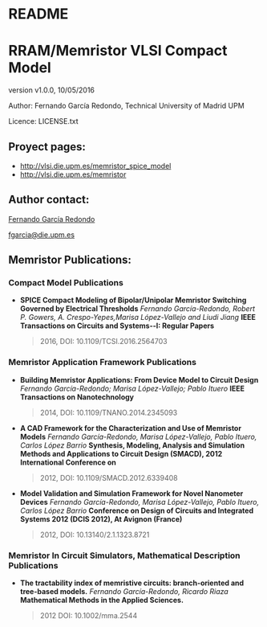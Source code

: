 # README
# RRAM/Memristor VLSI Compact Model

version v1.0.0, 10/05/2016

Author: Fernando García Redondo, Technical University of Madrid UPM

Licence: LICENSE.txt

## Proyect pages:
* http://vlsi.die.upm.es/memristor_spice_model
* http://vlsi.die.upm.es/memristor

## Author contact:
[Fernando García Redondo](http://www.fernandeando.com)

[fgarcia@die.upm.es](mailto:fgarcia@die.upm.es)

## Memristor Publications:
### Compact Model Publications
* **SPICE Compact Modeling of Bipolar/Unipolar Memristor Switching Governed by Electrical Thresholds**
  *Fernando García-Redondo, Robert P. Gowers, A. Crespo-Yepes,Marisa López-Vallejo and Liudi Jiang*
  **IEEE Transactions on Circuits and Systems--I: Regular Papers**
  >
  > 2016, DOI: 10.1109/TCSI.2016.2564703

### Memristor Application Framework Publications
* **Building Memristor Applications: From Device Model to Circuit Design**
  *Fernando García-Redondo; Marisa López-Vallejo; Pablo Ituero*
  **IEEE Transactions on Nanotechnology**
  > 2014, DOI: 10.1109/TNANO.2014.2345093

* **A CAD Framework for the Characterization and Use of Memristor Models**
  *Fernando García-Redondo, Marisa López-Vallejo, Pablo Ituero, Carlos López Barrio*
  **Synthesis, Modeling, Analysis and Simulation Methods and Applications to Circuit Design (SMACD), 2012 International Conference on**
  > 2012, DOI: 10.1109/SMACD.2012.6339408

* **Model Validation and Simulation Framework for Novel Nanometer Devices**
  *Fernando García-Redondo, Marisa López-Vallejo, Pablo Ituero, Carlos López Barrio*
  **Conference on Design of Circuits and Integrated Systems 2012 (DCIS 2012), At Avignon (France)**
  > 2012, DOI: 10.13140/2.1.1323.8721

### Memristor In Circuit Simulators, Mathematical Description Publications
* **The tractability index of memristive circuits: branch-oriented and tree-based models.**
  *Fernando García-Redondo, Ricardo Riaza*
  **Mathematical Methods in the Applied Sciences.**
  > 2012 DOI: 10.1002/mma.2544
